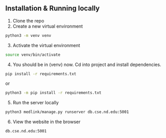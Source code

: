 ## Installation & Running locally

1. Clone the repo
2. Create a new virtual environment

```bash
python3 -m venv venv
```
3. Activate the virtual environment

```bash
source venv/bin/activate
```
4. You should be in (venv) now. Cd into project and install dependencies.
```bash
pip install -r requirements.txt
```
or 
```bash
python3 -m pip install -r requirements.txt
```
5. Run the server locally
```bash
python3 medlink/manage.py runserver db.cse.nd.edu:5001
```
6. View the website in the browser
```bash
db.cse.nd.edu:5001
```
